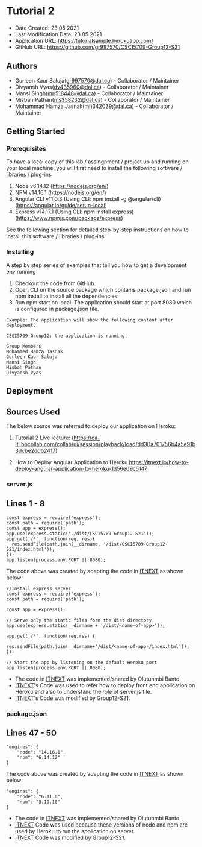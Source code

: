 # Tutorial 2

* Date Created: 23 05 2021
* Last Modification Date: 23 05 2021
* Application URL: https://tutorialsample.herokuapp.com/
* GitHub URL: https://github.com/gr997570/CSCI5709-Group12-S21

## Authors

* Gurleen Kaur Saluja(gr997570@dal.ca) - Collaborator / Maintainer
* Divyansh Vyas(dv435960@dal.ca) - Collaborator / Maintainer
* Mansi Singh(mn518448@dal.ca) - Collaborator / Maintainer
* Misbah Pathan(ms358232@dal.ca) - Collaborator / Maintainer
* Mohammad Hamza Jasnak(mh342039@dal.ca) - Collaborator / Maintainer

## Getting Started

### Prerequisites

To have a local copy of this lab / assingnment / project up and running on your local machine, you will first need to install the following software / libraries / plug-ins

1. Node v6.14.12 (https://nodejs.org/en/)
2. NPM v14.16.1 (https://nodejs.org/en/)
3. Angular CLI v11.0.3 (Using CLI: npm install -g @angular/cli) (https://angular.io/guide/setup-local)
4. Express v14.17.1 (Using CLI: npm install express)(https://www.npmjs.com/package/express)

See the following section for detailed step-by-step instructions on how to install this software / libraries / plug-ins

### Installing

A step by step series of examples that tell you how to get a development env running

1. Checkout the code from GitHub.
2. Open CLI on the source package which contains package.json and run npm install to install all the dependencies.	
3. Run npm start on local. The application should start at port 8080 which is configured in package.json file.

```
Example: The application will show the following content after deployment.

CSCI5709 Group12: the application is running!

Group Members
Mohammed Hamza Jasnak
Gurleen Kaur Saluja
Mansi Singh
Misbah Pathan
Divyansh Vyas

```

## Deployment

## Sources Used

The below source was referred to deploy our application on Heroku:

1. Tutorial 2 Live lecture:
(https://ca-lti.bbcollab.com/collab/ui/session/playback/load/dd30a701756b4a5e91b3dcbe2ddb2417)

2. How to Deploy Angular Application to Heroku
https://itnext.io/how-to-deploy-angular-application-to-heroku-1d56e09c5147

### server.js

Lines 1 - 8
---------------

```
const express = require('express');
const path = require('path');
const app = express();
app.use(express.static('./dist/CSCI5709-Group12-S21'));
app.get('/*', function(req, res){
  res.sendFile(path.join(__dirname, '/dist/CSCI5709-Group12-S21/index.html'));
});
app.listen(process.env.PORT || 8080);
```

The code above was created by adapting the code in [ITNEXT](https://itnext.io/how-to-deploy-angular-application-to-heroku-1d56e09c5147) as shown below: 

```
//Install express server
const express = require('express');
const path = require('path');

const app = express();

// Serve only the static files form the dist directory
app.use(express.static(__dirname + '/dist/<name-of-app>'));

app.get('/*', function(req,res) {
    
res.sendFile(path.join(__dirname+'/dist/<name-of-app>/index.html'));
});

// Start the app by listening on the default Heroku port
app.listen(process.env.PORT || 8080);
```

- The code in [ITNEXT](https://itnext.io/how-to-deploy-angular-application-to-heroku-1d56e09c5147) was implemented/shared by Olutunmbi Banto
- [ITNEXT](https://itnext.io/how-to-deploy-angular-application-to-heroku-1d56e09c5147)'s Code was used to refer how to deploy front end application on Heroku and also to understand the role of server.js file.
- [ITNEXT](https://itnext.io/how-to-deploy-angular-application-to-heroku-1d56e09c5147)'s Code was modified by Group12-S21.

### package.json

Lines 47 - 50
---------------

```
"engines": {
    "node": "14.16.1",
    "npm": "6.14.12"
}
```

The code above was created by adapting the code in [ITNEXT](https://itnext.io/how-to-deploy-angular-application-to-heroku-1d56e09c5147) as shown below: 

```
"engines": {
	"node": "6.11.0",
	"npm": "3.10.10"
}
```

- The code in [ITNEXT](https://itnext.io/how-to-deploy-angular-application-to-heroku-1d56e09c5147) was implemented/shared by Olutunmbi Banto.
- [ITNEXT](https://itnext.io/how-to-deploy-angular-application-to-heroku-1d56e09c5147) Code was used because these versions of node and npm are used by Heroku to run the application on server.
- [ITNEXT](https://itnext.io/how-to-deploy-angular-application-to-heroku-1d56e09c5147) Code was modified by Group12-S21.